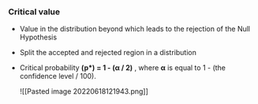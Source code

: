 ### Critical value
- Value in the distribution beyond which leads to the rejection of the Null Hypothesis
- Split the accepted and rejected region in a distribution
- Critical probability __(p*) = 1 - (α / 2)__ , 
               where **α** is equal to 1 - (the confidence level / 100).

	![[Pasted image 20220618121943.png]]


